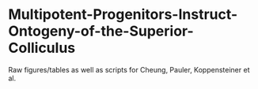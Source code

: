 # Multipotent-Progenitors-Instruct-Ontogeny-of-the-Superior-Colliculus
Raw figures/tables as well as scripts for Cheung, Pauler, Koppensteiner et al.
